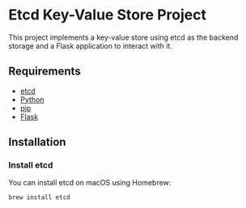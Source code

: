 # Etcd Key-Value Store Project

This project implements a key-value store using etcd as the backend storage and a Flask application to interact with it.

## Requirements

- [etcd](https://etcd.io/)
- [Python](https://www.python.org/)
- [pip](https://pypi.org/project/pip/)
- [Flask](https://flask.palletsprojects.com/en/2.1.x/)

## Installation

### Install etcd

You can install etcd on macOS using Homebrew:

```bash
brew install etcd
